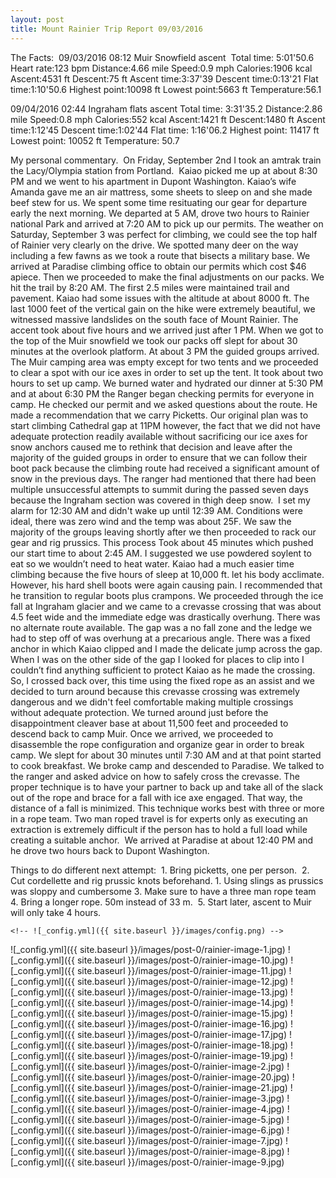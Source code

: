 ```yaml
---
layout: post
title: Mount Rainier Trip Report 09/03/2016
---
```


The Facts:  
09/03/2016 08:12 Muir Snowfield ascent  
Total time: 5:01'50.6 
Heart rate:123 bpm 
Distance:4.66 mile 
Speed:0.9 mph 
Calories:1906 kcal 
Ascent:4531 ft 
Descent:75 ft 
Ascent time:3:37'39 
Descent time:0:13'21 
Flat time:1:10'50.6 
Highest point:10098 ft 
Lowest point:5663 ft 
Temperature:56.1 

09/04/2016 02:44 Ingraham flats ascent 
Total time: 3:31'35.2 
Distance:2.86 mile 
Speed:0.8 mph 
Calories:552 kcal 
Ascent:1421 ft 
Descent:1480 ft 
Ascent time:1:12'45 
Descent time:1:02'44 
Flat time: 1:16'06.2 
Highest point: 11417 ft 
Lowest point: 10052 ft 
Temperature: 50.7 

My personal commentary.  
On Friday, September 2nd I took an amtrak train the Lacy/Olympia station from Portland.  Kaiao picked me up at about 8:30 PM and we went to his apartment in Dupont Washington. Kaiao’s wife Amanda gave me an air mattress, some sheets to sleep on and she made beef stew for us. We spent some time resituating our gear for departure early the next morning. We departed at 5 AM, drove two hours to Rainier national Park and arrived at 7:20 AM to pick up our permits. The weather on Saturday, September 3 was perfect for climbing, we could see the top half of Rainier very clearly on the drive. We spotted many deer on the way including a few fawns as we took a route that bisects a military base. We arrived at Paradise climbing office to obtain our permits which cost $46 apiece. Then we proceeded to make the final adjustments on our packs. We hit the trail by 8:20 AM. The first 2.5 miles were maintained trail and pavement. 
Kaiao had some issues with the altitude at about 8000 ft. The last 1000 feet of the vertical gain on the hike were extremely beautiful, we witnessed massive landslides on the south face of Mount Rainier. The accent took about five hours and we arrived just after 1 PM. When we got to the top of the Muir snowfield we took our packs off slept for about 30 minutes at the overlook platform. At about 3 PM the guided groups arrived. The Muir camping area was empty except for two tents and we proceeded to clear a spot with our ice axes in order to set up the tent. It took about two hours to set up camp. We burned water and hydrated our dinner at 5:30 PM and at about 6:30 PM the Ranger began checking permits for everyone in camp. He checked our permit and we asked questions about the route. He made a recommendation that we carry Picketts. Our original plan was to start climbing Cathedral gap at 11PM however, the fact that we did not have adequate protection readily available without sacrificing our ice axes for snow anchors caused me to rethink that decision and leave after the majority of the guided groups in order to ensure that we can follow their boot pack because the climbing route had received a significant amount of snow in the previous days. The ranger had mentioned that there had been multiple unsuccessful attempts to summit during the passed seven days because the Ingraham section was covered in thigh deep snow.  
I set my alarm for 12:30 AM and didn't wake up until 12:39 AM. Conditions were ideal, there was zero wind and the temp was about 25F. We saw the majority of the groups leaving shortly after we then proceeded to rack our gear and rig prussics. This process Took about 45 minutes which pushed our start time to about 2:45 AM. I suggested we use powdered soylent to eat so we wouldn’t need to heat water. Kaiao had a much easier time climbing because the five hours of sleep at 10,000 ft. let his body acclimate. However, his hard shell boots were again causing pain. I recommended that he transition to regular boots plus crampons. We proceeded through the ice fall at Ingraham glacier and we came to a crevasse crossing that was about 4.5 feet wide and the immediate edge was drastically overhung. There was no alternate route available. The gap was a no fall zone and the ledge we had to step off of was overhung at a precarious angle. There was a fixed anchor in which Kaiao clipped and I made the delicate jump across the gap. When I was on the other side of the gap I looked for places to clip into I couldn’t find anything sufficient to protect Kaiao as he made the crossing. So, I crossed back over, this time using the fixed rope as an assist and we decided to turn around because this crevasse crossing was extremely dangerous and we didn't feel comfortable making multiple crossings without adequate protection. We turned around just before the disappointment cleaver base at about 11,500 feet and proceeded to descend back to camp Muir. Once we arrived, we proceeded to disassemble the rope configuration and organize gear in order to break camp. We slept for about 30 minutes until 7:30 AM and at that point started to cook breakfast. We broke camp and descended to Paradise. 
We talked to the ranger and asked advice on how to safely cross the crevasse. The proper technique is to have your partner to back up and take all of the slack out of the rope and brace for a fall with ice axe engaged. That way, the distance of a fall is minimized. This technique works best with three or more in a rope team. Two man roped travel is for experts only as executing an extraction is extremely difficult if the person has to hold a full load while creating a suitable anchor.  
We arrived at Paradise at about 12:40 PM and he drove two hours back to Dupont Washington. 

Things to do different next attempt:  
	1.	Bring picketts, one per person. 
	2.	Cut cordellette and rig prussic knots beforehand.
	1.	Using slings as prussics was sloppy and cumbersome
	3.	Make sure to have a three man rope team
	4.	Bring a longer rope. 50m instead of 33 m. 
	5.	Start later, ascent to Muir will only take 4 hours.


	<!-- ![_config.yml]({{ site.baseurl }}/images/config.png) -->
![_config.yml]({{ site.baseurl }}/images/post-0/rainier-image-1.jpg)
![_config.yml]({{ site.baseurl }}/images/post-0/rainier-image-10.jpg)
![_config.yml]({{ site.baseurl }}/images/post-0/rainier-image-11.jpg)
![_config.yml]({{ site.baseurl }}/images/post-0/rainier-image-12.jpg)
![_config.yml]({{ site.baseurl }}/images/post-0/rainier-image-13.jpg)
![_config.yml]({{ site.baseurl }}/images/post-0/rainier-image-14.jpg)
![_config.yml]({{ site.baseurl }}/images/post-0/rainier-image-15.jpg)
![_config.yml]({{ site.baseurl }}/images/post-0/rainier-image-16.jpg)
![_config.yml]({{ site.baseurl }}/images/post-0/rainier-image-17.jpg)
![_config.yml]({{ site.baseurl }}/images/post-0/rainier-image-18.jpg)
![_config.yml]({{ site.baseurl }}/images/post-0/rainier-image-19.jpg)
![_config.yml]({{ site.baseurl }}/images/post-0/rainier-image-2.jpg)
![_config.yml]({{ site.baseurl }}/images/post-0/rainier-image-20.jpg)
![_config.yml]({{ site.baseurl }}/images/post-0/rainier-image-21.jpg)
![_config.yml]({{ site.baseurl }}/images/post-0/rainier-image-3.jpg)
![_config.yml]({{ site.baseurl }}/images/post-0/rainier-image-4.jpg)
![_config.yml]({{ site.baseurl }}/images/post-0/rainier-image-5.jpg)
![_config.yml]({{ site.baseurl }}/images/post-0/rainier-image-6.jpg)
![_config.yml]({{ site.baseurl }}/images/post-0/rainier-image-7.jpg)
![_config.yml]({{ site.baseurl }}/images/post-0/rainier-image-8.jpg)
![_config.yml]({{ site.baseurl }}/images/post-0/rainier-image-9.jpg)
